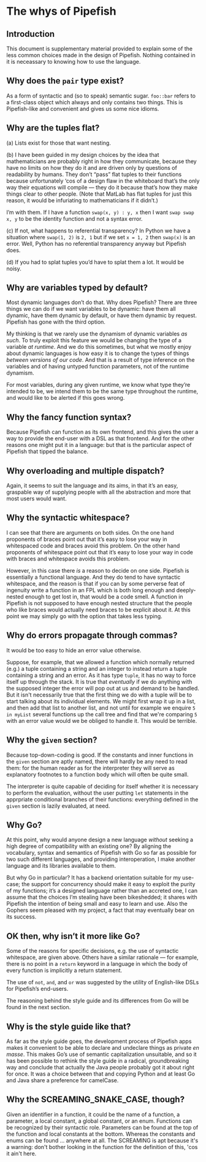 # The whys of Pipefish

## Introduction

This document is supplementary material provided to explain some of the less common choices made in the design of Pipefish. Nothing contained in it is neceassary to knowing how to use the language.

## Why does the `pair` type exist?

As a form of syntactic and (so to speak) semantic sugar. `foo::bar` refers to a first-class object which always and only contains two things. This is Pipefish-like and convenient and gives us some nice idioms.

## Why are the tuples flat?

(a) Lists exist for those that want nesting.

(b) I have been guided in my design choices by the idea that mathematicians are probably right in how they communicate, because they have no limits on how they do it and are driven only by questions of readability by humans. They don’t “pass” flat tuples to their functions because unfortunately ‘cos of a design flaw in the whiteboard that’s the only way their equations will compile — they do it because that’s how they make things clear to other people. (Note that MatLab has flat tuples for just this reason, it would be infuriating to mathematicians if it didn’t.)

I’m with them. If I have a function `swap(x, y) : y, x` then I want `swap swap x, y` to be the identity function and not a syntax error.

(c) If not, what happens to referential transparency? In Python we have a situation where `swap(1, 2)` is `2, 1` but if we set `x = 1, 2` then `swap(x)` is an error. Well, Python has no referential transparency anyway but Pipefish does.

(d) If you had to splat tuples you’d have to splat them a lot. It would be noisy.

## Why are variables typed by default?

Most dynamic languages don’t do that. Why does Pipefish? There are three things we can do if we want variables to be dynamic: have them all dynamic, have them dynamic by default, or have them dynamic by request. Pipefish has gone with the third option.

My thinking is that we rarely use the dynamism of dynamic variables *as such*. To truly exploit this feature we would be changing the type of a variable *at runtime*. And we do this sometimes, but what we mostly enjoy about dynamic languages is how easy it is to change the types of things *between versions of our code*. And that is a result of type inference on the variables and of having untyped function parameters, not of the runtime dynamism.

For most variables, during any given runtime, we know what type they’re intended to be, we intend them to be the same type throughout the runtime, and would like to be alerted if this goes wrong.

## Why the fancy function syntax?

Because Pipefish can function as its own frontend, and this gives the user a way to provide the end-user with a DSL as that frontend. And for the other reasons one might put it in a language: but that is the particular aspect of Pipefish that tipped the balance.

## Why overloading and multiple dispatch?

Again, it seems to suit the language and its aims, in that it’s an easy, graspable way of supplying people with all the abstraction and more that most users would want.

## Why the syntactic whitespace?

I can see that there are arguments on both sides. On the one hand proponents of braces point out that it’s easy to lose your way in whitespaced code and braces avoid this problem. On the other hand proponents of whitespace point out that it’s easy to lose your way in code with braces and whitespace avoids this problem.

However, in this case there *is* a reason to decide on one side. Pipefish is essentially a functional language. And they do tend to have syntactic whitespace, and the reason is that if you can by some perverse feat of ingenuity write a function in an FPL which is both long enough and deeply-nested enough to get lost in, that would be a code smell. A function in Pipefish is not supposed to have enough nested structure that the people who like braces would actually need braces to be explicit about it. At this point we may simply go with the option that takes less typing.

## Why do errors propagate through commas?

It would be too easy to hide an error value otherwise.

Suppose, for example, that we allowed a function which normally returned (e.g.) a tuple containing a string and an integer to instead return a tuple containing a string and an error. As it has type `tuple`, it has no way to force itself up through the stack. It is true that *eventually* if we do anything with the supposed integer the error will pop out at us and demand to be handled. But it isn't necessarily true that the first thing we do with a tuple will be to start talking about its individual elements. We might first wrap it up in a list, and then add that list to another list, and not until for example we enquire `5 in myList` several functions up the call tree and find that we're comparing `5` with an error value would we be obliged to handle it. This would be terrible.

## Why the `given` section?

Because top-down-coding is good. If the constants and inner functions in the `given` section are aptly named, there will hardly be any need to read them: for the human reader as for the interpreter they will serve as explanatory footnotes to a function body which will often be quite small.

The interpreter is quite capable of deciding for itself whether it is necessary to perform the evaluation, without the user putting `let` statements in the apprpriate conditional branches of their functions: everything defined in the `given` section is lazily evaluated, at need.

## Why Go?

At this point, why would anyone design a new language *without* seeking a high degree of compatibility with an existing one? By aligning the vocabulary, syntax and semantics of Pipefish with Go so far as possible for two such different languages, and providing interoperation, I make another language and its libraries available to them.

But why Go in particular? It has a backend orientation suitable for my use-case; the support for concurrency should make it easy to exploit the purity of my functions; it’s a designed language rather than an accreted one, I can assume that the choices I’m stealing have been bikeshedded; it shares with Pipefish the intention of being small and easy to learn and use. Also the Gophers seem pleased with my project, a fact that may eventually bear on its success.

## OK then, why isn’t it more like Go?

Some of the reasons for specific decisions, e.g. the use of syntactic whitespace, are given above. Others have a similar rationale — for example, there is no point in a `return` keyword in a language in which the body of every function is implicitly a return statement.

The use of `not`, `and`, and `or` was suggested by the utility of English-like DSLs for Pipefish’s end-users.

The reasoning behind the style guide and its differences from Go will be found in the next section.

## Why is the style guide like that?

As far as the style guide goes, the development process of Pipefish apps makes it convenient to be able to declare and undeclare things as private *en masse*. This makes Go’s use of semantic capitalization unsuitable, and so it has been possible to rethink the style guide in a radical, groundbreaking way and conclude that actually the Java people probably got it about right for once. It was a choice between that and copying Python and at least Go and Java share a preference for camelCase.

## Why the SCREAMING_SNAKE_CASE, though?

Given an identifier in a function, it could be the name of a function, a parameter, a local constant, a global constant, or an enum. Functions can be recognized by their syntactic role. Parameters can be found at the top of the function and local constants at the bottom. Whereas the constants and enums can be found ... anywhere at all. The SCREAMING is apt because it's a warning: don't bother looking in the function for the definition of this, 'cos it ain't here.
